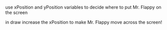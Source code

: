 use xPosition and yPosition variables to decide where to put Mr. Flappy on the screen

in draw increase the xPosition to make Mr. Flappy move across the screen!